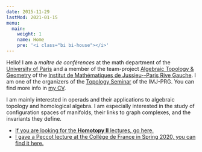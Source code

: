 ```yaml
---
date: 2015-11-29
lastMod: 2021-01-15
menu:
  main:
    weight: 1
    name: Home
    pre: '<i class="bi bi-house"></i>'
---
```


Hello!
I am a _maître de conférences_ at the math department of the [University of Paris](https://u-paris.fr) and a member of the team-project [Algebraic Topology & Geometry](https://www.imj-prg.fr/tga/) of the [Institut de Mathématiques de Jussieu--Paris Rive Gauche](https://www.imj-prg.fr).
I am one of the organizers of the [Topology Seminar](https://www.imj-prg.fr/gestion/evenement/affEvenement/43) of the IMJ-PRG.
You can find more info in [my CV](cv).

I am mainly interested in operads and their applications to algebraic topology and homological algebra.
I am especially interested in the study of configuration spaces of manifolds, their links to graph complexes, and the invariants they define.

- [If you are looking for the **Homotopy II** lectures, go here.](/class/20-21-homotopie)
- [I gave a Peccot lecture at the Collège de France in Spring 2020, you can find it here.](class/peccot)
